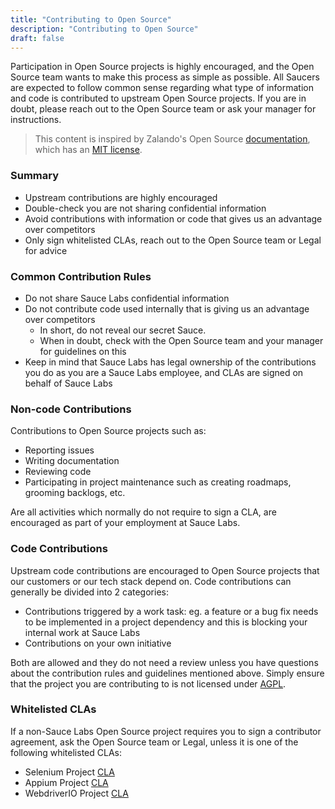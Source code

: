 ```yaml
---
title: "Contributing to Open Source"
description: "Contributing to Open Source"
draft: false
---
```


Participation in Open Source projects is highly encouraged, and the Open Source team wants to make this process as simple as possible. All Saucers are expected to follow common sense regarding what type of information and code is contributed to upstream Open Source projects. If you are in doubt, please reach out to the Open Source team or ask your manager for instructions.

> This content is inspired by Zalando's Open Source [documentation](https://opensource.zalando.com/docs), which has an [MIT license](https://github.com/zalando/zalando.github.io/blob/master/LICENSE).

### Summary

- Upstream contributions are highly encouraged
- Double-check you are not sharing confidential information
- Avoid contributions with information or code that gives us an advantage over competitors
- Only sign whitelisted CLAs, reach out to the Open Source team or Legal for advice

### Common Contribution Rules
- Do not share Sauce Labs confidential information
- Do not contribute code used internally that is giving us an advantage over competitors
    - In short, do not reveal our secret Sauce.
    - When in doubt, check with the Open Source team and your manager for guidelines on this
- Keep in mind that Sauce Labs has legal ownership of the contributions you do as you are a Sauce Labs employee, and CLAs are signed on behalf of Sauce Labs

### Non-code Contributions
Contributions to Open Source projects such as:

- Reporting issues
- Writing documentation
- Reviewing code
- Participating in project maintenance such as creating roadmaps, grooming backlogs, etc.

Are all activities which normally do not require to sign a CLA, are encouraged as part of your employment at Sauce Labs.

### Code Contributions
Upstream code contributions are encouraged to Open Source projects that our customers or our tech stack depend on. Code contributions can generally be divided into 2 categories:

- Contributions triggered by a work task: eg. a feature or a bug fix needs to be implemented in a project dependency and this is blocking your internal work at Sauce Labs
- Contributions on your own initiative

Both are allowed and they do not need a review unless you have questions about the contribution rules and guidelines mentioned above. Simply ensure that the project you are contributing to is not licensed under [AGPL](https://www.gnu.org/licenses/agpl-3.0.en.html).

### Whitelisted CLAs
If a non-Sauce Labs Open Source project requires you to sign a contributor agreement, ask the Open Source team or Legal, unless it is one of the following whitelisted CLAs:

- Selenium Project [CLA](https://gist.github.com/selenium-ci/90e5715f953d820cf3fc6f2c22f4184c#file-selenium_project_cla)
- Appium Project [CLA](https://cla.js.foundation/appium/appium)
- WebdriverIO Project [CLA](https://cla.js.foundation/webdriverio/webdriverio)
